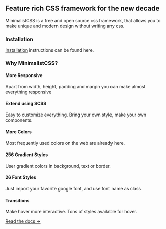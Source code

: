 ## Feature rich CSS framework for the new decade

MinimalistCSS is a free and open source css framework, that allows you to make unique and modern design without writing any css.

### Installation

[Installation](http://localhost:1313/getting-started/installation/) instructions can be found here.

### Why MinimalistCSS?

#### More Responsive

Apart from width, height, padding and margin you can make almost everything responsive

#### Extend using SCSS

Easy to customize everything. Bring your own style, make your own components.

#### More Colors

Most frequently used colors on the web are already here.

#### 256 Gradient Styles

User gradient colors in background, text or border.

#### 26 Font Styles

Just import your favorite google font, and use font name as class

#### Transitions

Make hover more interactive. Tons of styles available for hover.

[Read the docs →](/getting-started/)